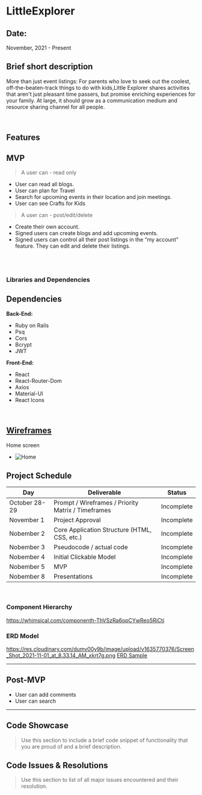 # LittleExplorer
## Date:
November, 2021 - Present

## Brief short description
More than just event listings: For parents who love to seek out the coolest, off-the-beaten-track things to do with kids,Little Explorer shares activities that aren't just pleasant time passers, but promise enriching experiences for your family. At large, it should grow as a communication medium and resource sharing channel for all people.

<br>


## Features
## MVP

>A user can - read only
- User can read all blogs.
- User can plan for Travel
- Search for upcoming events in their location and join meetings.
- User can see Crafts for Kids
>A user can - post/edit/delete
- Create their own account.
- Signed users can create  blogs and add upcoming events.
- Signed users can control all their post listings in the “my account” feature. They can edit and delete their listings.

<br>


<br>

### Libraries and Dependencies

## Dependencies

<b>Back-End:</b>

- Ruby on Rails
- Psq
- Cors
- Bcrypt
- JWT

<b>Front-End:</b>

- React
- React-Router-Dom
- Axios
- Material-UI
- React Icons

<br>


## [Wireframes](https://whimsical.com/littleexplorer-V29ErWZmjkLstxw1SAJR2u)
Home screen
- ![Home](https://res.cloudinary.com/dumv00y9b/image/upload/v1635859548/Screen_Shot_2021-11-02_at_9.25.22_AM_zh2rhr.png)



## Project Schedule

| Day          | Deliverable                                        | Status     |
| ------------ | -------------------------------------------------- | ---------- |
| October 28-29 | Prompt / Wireframes / Priority Matrix / Timeframes | Incomplete   |
| November  1  | Project Approval                                   | Incomplete   |
| Nobember 2    | Core Application Structure (HTML, CSS, etc.)       | Incomplete   |
| Nobember 3  | Pseudocode / actual code                           | Incomplete   |
| Nobember 4  | Initial Clickable Model                            | Incomplete   |
| Nobember 5  | MVP                                                | Incomplete   |
| Nobember 8  | Presentations                                      | Incomplete |



<br>



### Component Hierarchy 
https://whimsical.com/componenth-ThVSzRa6opCYwReo5RiCti

### ERD Model


https://res.cloudinary.com/dumv00y9b/image/upload/v1635770376/Screen_Shot_2021-11-01_at_8.33.14_AM_xkrt7g.png
[ERD Sample](https://res.cloudinary.com/dumv00y9b/image/upload/v1635770376/Screen_Shot_2021-11-01_at_8.33.14_AM_xkrt7g.png)
<br>

***

## Post-MVP
- User can add comments
- User can search 

***

## Code Showcase

> Use this section to include a brief code snippet of functionality that you are proud of and a brief description.

## Code Issues & Resolutions

> Use this section to list of all major issues encountered and their resolution.

